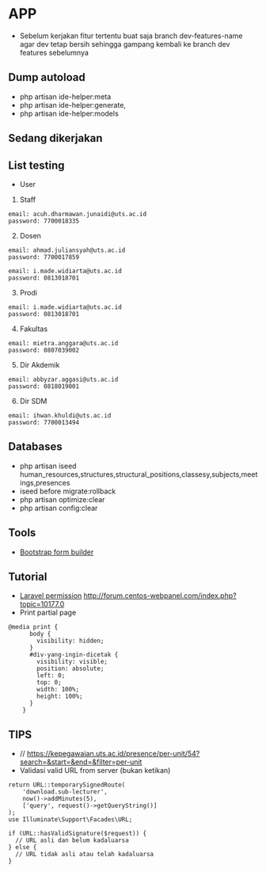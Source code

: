 # APP

-   Sebelum kerjakan fitur tertentu buat saja branch dev-features-name agar dev tetap bersih sehingga gampang kembali ke branch dev features sebelumnya

## Dump autoload

-   php artisan ide-helper:meta
-   php artisan ide-helper:generate,
-   php artisan ide-helper:models

## Sedang dikerjakan

## List testing

-   User

1. Staff

```
email: acuh.dharmawan.junaidi@uts.ac.id
password: 7700018335
```

2. Dosen

```
email: ahmad.juliansyah@uts.ac.id
password: 7700017859

email: i.made.widiarta@uts.ac.id
password: 0813018701
```

3. Prodi

```
email: i.made.widiarta@uts.ac.id
password: 0813018701
```

4. Fakultas

```
email: mietra.anggara@uts.ac.id
password: 0807039002
```

5. Dir Akdemik

```
email: abbyzar.aggasi@uts.ac.id
password: 0818019001
```

6. Dir SDM

```
email: ihwan.khuldi@uts.ac.id
password: 7700013494
```

## Databases

-   php artisan iseed human_resources,structures,structural_positions,classesy,subjects,meetings,presences
-   iseed before migrate:rollback
-   php artisan optimize:clear
-   php artisan config:clear

## Tools

-   [Bootstrap form builder](https://startbootstrap.com/sb-form-builder)

## Tutorial

-   [Laravel permission](https://imansugirman.com/menggunakan-laravel-permission-dari-spatie)
    http://forum.centos-webpanel.com/index.php?topic=10177.0
-   Print partial page

```
@media print {
      body {
        visibility: hidden;
      }
      #div-yang-ingin-dicetak {
        visibility: visible;
        position: absolute;
        left: 0;
        top: 0;
        width: 100%;
        height: 100%;
      }
    }
```

## TIPS

-   // https://kepegawaian.uts.ac.id/presence/per-unit/54?search=&start=&end=&filter=per-unit
-   Validasi valid URL from server (bukan ketikan)

```
return URL::temporarySignedRoute(
    'download.sub-lecturer',
    now()->addMinutes(5),
    ['query', request()->getQueryString()]
);
use Illuminate\Support\Facades\URL;

if (URL::hasValidSignature($request)) {
  // URL asli dan belum kadaluarsa
} else {
  // URL tidak asli atau telah kadaluarsa
}
```
